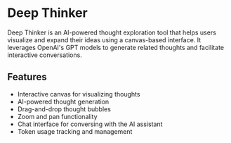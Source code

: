 # Deep Thinker

Deep Thinker is an AI-powered thought exploration tool that helps users visualize and expand their ideas using a canvas-based interface. It leverages OpenAI's GPT models to generate related thoughts and facilitate interactive conversations.

## Features

- Interactive canvas for visualizing thoughts
- AI-powered thought generation
- Drag-and-drop thought bubbles
- Zoom and pan functionality
- Chat interface for conversing with the AI assistant
- Token usage tracking and management
